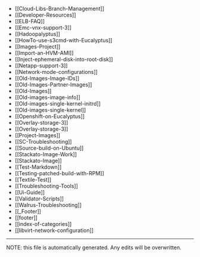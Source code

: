 * [[Cloud-Libs-Branch-Management]]
* [[Developer-Resources]]
* [[ELB-FAQ]]
* [[Emc-vnx-support-3]]
* [[Hadoopalyptus]]
* [[HowTo-use-s3cmd-with-Eucalyptus]]
* [[Images-Project]]
* [[Import-an-HVM-AMI]]
* [[Inject-ephemeral-disk-into-root-disk]]
* [[Netapp-support-3]]
* [[Network-mode-configurations]]
* [[Old-Images-Image-IDs]]
* [[Old-Images-Partner-Images]]
* [[Old-Images]]
* [[Old-images-image-info]]
* [[Old-images-single-kernel-initrd]]
* [[Old-images-single-kernel]]
* [[Openshift-on-Eucalyptus]]
* [[Overlay-storage-3]]
* [[Overlay-storage-3]]
* [[Project-Images]]
* [[SC-Troubleshooting]]
* [[Source-build-on-Ubuntu]]
* [[Stackato-Image-Work]]
* [[Stackato-Image]]
* [[Test-Markdown]]
* [[Testing-patched-build-with-RPM]]
* [[Textile-Test]]
* [[Troubleshooting-Tools]]
* [[Ui-Guide]]
* [[Validator-Scripts]]
* [[Walrus-Troubleshooting]]
* [[_Footer]]
* [[footer]]
* [[index-of-categories]]
* [[libvirt-network-configuration]]

*****
NOTE: this file is automatically generated. Any edits will be overwritten.
